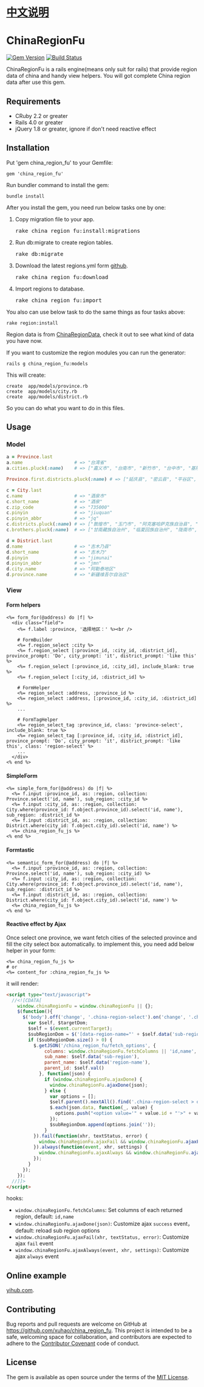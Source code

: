 # [中文说明](https://github.com/Xuhao/china_region_fu/blob/master/README.zh-cn.md)

# ChinaRegionFu

[![Gem Version](https://badge.fury.io/rb/china_region_fu.png)](http://badge.fury.io/rb/china_region_fu)
[![Build Status](https://travis-ci.org/Xuhao/china_region_fu.png?branch=master)](https://travis-ci.org/Xuhao/china_region_fu)

ChinaRegionFu is a rails engine(means only suit for rails) that provide region data of china and handy view helpers. You will got complete China region data after use this gem.

## Requirements

  * CRuby 2.2 or greater
  * Rails 4.0 or greater
  * jQuery 1.8 or greater, ignore if don't need reactive effect

## Installation

Put 'gem china_region_fu' to your Gemfile:

    gem 'china_region_fu'

Run bundler command to install the gem:

    bundle install

After you install the gem, you need run below tasks one by one:

  1. Copy migration file to your app.

      <pre>rake china_region_fu:install:migrations</pre>

  2. Run db:migrate to create region tables.

      <pre>rake db:migrate</pre>

  3. Download the latest regions.yml form [github](https://raw.github.com/Xuhao/china_region_data/master/regions.yml).

      <pre>rake china_region_fu:download</pre>

  4. Import regions to database.

      <pre>rake china_region_fu:import</pre>

You also can use below task to do the same things as four tasks above:

    rake region:install

Region data is from [ChinaRegionData](https://github.com/Xuhao/china_region_data), check it out to see what kind of data you have now.

If you want to customize the region modules you can run the generator:

    rails g china_region_fu:models

   This will create:

    create  app/models/province.rb
    create  app/models/city.rb
    create  app/models/district.rb

   So you can do what you want to do in this files.

## Usage

### Model

```ruby
a = Province.last
a.name                   # => "台湾省"
a.cities.pluck(:name)    # => ["嘉义市", "台南市", "新竹市", "台中市", "基隆市", "台北市"]

Province.first.districts.pluck(:name) # => ["延庆县", "密云县", "平谷区", ...]

c = City.last
c.name                   # => "酒泉市"
c.short_name             # => "酒泉"
c.zip_code               # => "735000"
c.pinyin                 # => "jiuquan"
c.pinyin_abbr            # => "jq"
c.districts.pluck(:name) # => ["敦煌市", "玉门市", "阿克塞哈萨克族自治县", "肃北蒙古族自治县", "安西县", ...]
c.brothers.pluck(:name)  # => ["甘南藏族自治州", "临夏回族自治州", "陇南市", ...]

d = District.last
d.name                   # => "吉木乃县"
d.short_name             # => "吉木乃"
d.pinyin                 # => "jimunai"
d.pinyin_abbr            # => "jmn"
d.city.name              # => "阿勒泰地区"
d.province.name          # => "新疆维吾尔自治区"
```

### View

#### Form helpers

```erb
<%= form_for(@address) do |f| %>
  <div class="field">
    <%= f.label :province, '选择地区：' %><br />

    # FormBuilder
    <%= f.region_select :city %>
    <%= f.region_select [:province_id, :city_id, :district_id], province_prompt: 'Do', city_prompt: 'it', district_prompt: 'like this' %>
    <%= f.region_select [:province_id, :city_id], include_blank: true %>
    <%= f.region_select [:city_id, :district_id] %>

    # FormHelper
    <%= region_select :address, :province_id %>
    <%= region_select :address, [:province_id, :city_id, :district_id] %>
    ...

    # FormTagHelper
    <%= region_select_tag :province_id, class: 'province-select', include_blank: true %>
    <%= region_select_tag [:province_id, :city_id, :district_id], province_prompt: 'Do', city_prompt: 'it', district_prompt: 'like this', class: 'region-select' %>
    ...
  </div>
<% end %>
```

#### SimpleForm

```erb
<%= simple_form_for(@address) do |f| %>
  <%= f.input :province_id, as: :region, collection: Province.select('id, name'), sub_region: :city_id %>
  <%= f.input :city_id, as: :region, collection: City.where(province_id: f.object.province_id).select('id, name'), sub_region: :district_id %>
  <%= f.input :district_id, as: :region, collection: District.where(city_id: f.object.city_id).select('id, name') %>
  <%= china_region_fu_js %>
<% end %>
```

#### Formtastic

```erb
<%= semantic_form_for(@address) do |f| %>
  <%= f.input :province_id, as: :region, collection: Province.select('id, name'), sub_region: :city_id) %>
  <%= f.input :city_id, as: :region, collection: City.where(province_id: f.object.province_id).select('id, name'), sub_region: :district_id %>
  <%= f.input :district_id, as: :region, collection: District.where(city_id: f.object.city_id).select('id, name') %>
  <%= china_region_fu_js %>
<% end %>
```

#### Reactive effect by Ajax

Once select one province, we want fetch cities of the selected province and fill the city select box automatically. to implement this, you need add below helper in your form:

```erb
<%= china_region_fu_js %>
# or
<%= content_for :china_region_fu_js %>
```

it will render:

```html
<script type="text/javascript">
  //<![CDATA[
    window.chinaRegionFu = window.chinaRegionFu || {};
    $(function(){
      $('body').off('change', '.china-region-select').on('change', '.china-region-select', function(event) {
        var $self, $targetDom;
        $self = $(event.currentTarget);
        $subRegionDom = $('[data-region-name="' + $self.data('sub-region') + '"]');
        if ($subRegionDom.size() > 0) {
          $.getJSON('/china_region_fu/fetch_options', {
              columns: window.chinaRegionFu.fetchColumns || 'id,name',
              sub_name: $self.data('sub-region'),
              parent_name: $self.data('region-name'),
              parent_id: $self.val()
            }, function(json) {
              if (window.chinaRegionFu.ajaxDone) {
                window.chinaRegionFu.ajaxDone(json);
              } else {
                var options = [];
                $self.parent().nextAll().find('.china-region-select > option[value!=""]').remove()
                $.each(json.data, function(_, value) {
                  options.push("<option value='" + value.id + "'>" + value.name + "</option>");
                });
                $subRegionDom.append(options.join(''));
              }
          }).fail(function(xhr, textStatus, error) {
            window.chinaRegionFu.ajaxFail && window.chinaRegionFu.ajaxFail(xhr, textStatus, error);
          }).always(function(event, xhr, settings) {
            window.chinaRegionFu.ajaxAlways && window.chinaRegionFu.ajaxAlways(event, xhr, settings);
          });
        }
      });
    });
  //]]>
</script>
```
hooks:

  * `window.chinaRegionFu.fetchColumns`: Set columns of each returned region, default: `id,name`
  * `window.chinaRegionFu.ajaxDone(json)`: Customize ajax `success` event，default: reload sub region options
  * `window.chinaRegionFu.ajaxFail(xhr, textStatus, error)`: Customize ajax `fail` event
  * `window.chinaRegionFu.ajaxAlways(event, xhr, settings)`: Customize ajax `always` event

## Online example

[yihub.com](http://www.yihub.com/ "医院").

## Contributing

Bug reports and pull requests are welcome on GitHub at https://github.com/xuhao/china_region_fu. This project is intended to be a safe, welcoming space for collaboration, and contributors are expected to adhere to the [Contributor Covenant](contributor-covenant.org) code of conduct.

## License

The gem is available as open source under the terms of the [MIT License](http://opensource.org/licenses/MIT).

